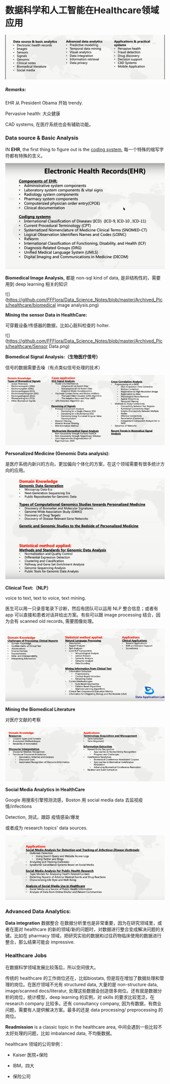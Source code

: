 # 数据科学和人工智能在Healthcare领域应用

![](https://github.com/FFFlora/Data_Science_Notes/blob/master/Archived_Pics/healthcare/notes.png)

##### Remarks:

EHR 从 President Obama 开始 trendy.

Pervasive health: 大众健康 

CAD systems, 在医疗系统也会有辅助功能。

### Data source & Basic Analysis

IN **EHR**, the first thing to figure out is the <u>coding system</u>, 每一个特殊的缩写字符都有特殊的含义。

![](https://github.com/FFFlora/Data_Science_Notes/blob/master/Archived_Pics/healthcare/EHR.png)



**Biomedical Image Analysis,** 都是 non-sql kind of data, 是非结构性的，需要用到 deep learning 相关的知识

![](https://github.com/FFFlora/Data_Science_Notes/blob/master/Archived_Pics/healthcare/biomedical image analysis.png)



**Mining the sensor Data in HealthCare:**

可穿戴设备/传感器的数据，比如心脏科检查的 holter.

![](https://github.com/FFFlora/Data_Science_Notes/blob/master/Archived_Pics/healthcare/Sensor Data.png)



**Biomedical Signal Analysis:（生物医疗信号）**

信号的数据需要去噪（有点类似信号处理的技术）

![](https://github.com/FFFlora/Data_Science_Notes/blob/master/Archived_Pics/healthcare/BSA.png)



**Personalized Medicine (Genomic Data analysis):** 

是医疗系统内新兴的方向，更加偏向个体化的方案，在这个领域需要有很多统计方向的应用。

![](https://github.com/FFFlora/Data_Science_Notes/blob/master/Archived_Pics/healthcare/PM.png)



**Clinical Text:（NLP）**

voice to text, text to voice, text mining.

医生可以用一只录音笔录下诊断，然后有团队可以运用 NLP 整合信息；或者有 app 可以直接和患者对话并给出方案。有些可以跟 image processing 结合，因为会有 scanned old records, 需要图像处理。

![](https://github.com/FFFlora/Data_Science_Notes/blob/master/Archived_Pics/healthcare/dm.png)



**Mining the Biomedical Literature**

对医疗文献的考察

![](https://github.com/FFFlora/Data_Science_Notes/blob/master/Archived_Pics/healthcare/bl.png)



**Social Media Analytics in HealthCare**

Google 用搜索引擎预测流感，Boston 用 social media data 去监视疫情/infections 

Detection, 测试，跟踪 疫情感染/爆发

或者成为 research topics' data sources.

![](https://github.com/FFFlora/Data_Science_Notes/blob/master/Archived_Pics/healthcare/sma.png)



### Advanced Data Analytics:

**Data integration** 数据整合 在数据分析里也是非常重要，因为在研究领域里，或者在面对 healthcare 的新的领域/新的问题时，对数据进行整合变成解决问题的关键。比如在 pharmacy 领域，把研究实验的数据和过往药物临床使用的数据进行整合，那么结果可能会 impressive. 



### Healthcare Jobs

在数据科学领域发展比较落后，所以空间很大。

传统的 healthcare 的工作岗位还在，比如biostats, 但是现在增加了数据处理和管理的岗位。在医疗领域不光有 structured data, 大量的是 non-structure data, image/scanned docs/literatur, 处理这些数据会创造很多岗位。还有就是数据分析的岗位，统计模型，deep learning 的实例，对 skills 的要求比较宽泛，在 research company 比较多。还有 consultancy company, 因为有数据，有商业问题，需要有人提供解决方案。最多的还是 data processing/ preprocessing 的岗位。

**Readmission** is a classic topic in the healthcare area, 中间会遇到一些比较不太好处理的问题，比如 imbalanced data, 不均衡数据。

healthcare 领域的公司举例：

- Kaiser 医院+保险

- IBM，四大

- 保险公司

  
